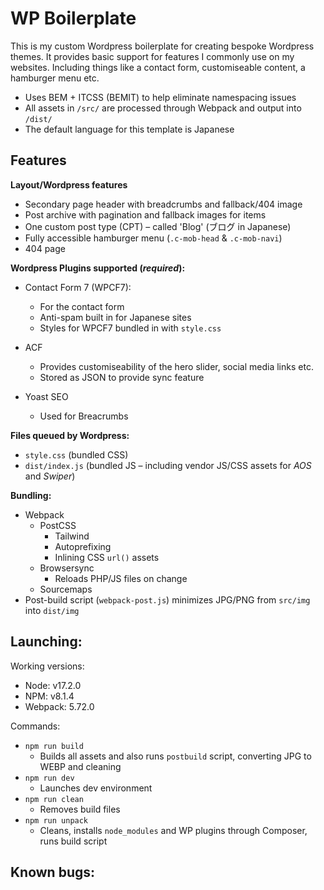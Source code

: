 # WP Boilerplate

This is my custom Wordpress boilerplate for creating bespoke Wordpress themes.
It provides basic support for features I commonly use on my websites. Including things like a contact form, customiseable content, a hamburger menu etc.

- Uses BEM + ITCSS (BEMIT) to help eliminate namespacing issues
- All assets in `/src/` are processed through Webpack and output into `/dist/`
- The default language for this template is Japanese

## Features

**Layout/Wordpress features**

- Secondary page header with breadcrumbs and fallback/404 image
- Post archive with pagination and fallback images for items
- One custom post type (CPT) – called 'Blog' (ブログ in Japanese)
- Fully accessible hamburger menu (`.c-mob-head` & `.c-mob-navi`)
- 404 page

**Wordpress Plugins supported (_required_):**

- Contact Form 7 (WPCF7):

  - For the contact form
  - Anti-spam built in for Japanese sites
  - Styles for WPCF7 bundled in with `style.css`

- ACF

  - Provides customiseability of the hero slider, social media links etc.
  - Stored as JSON to provide sync feature

- Yoast SEO

  - Used for Breacrumbs

**Files queued by Wordpress:**

- `style.css` (bundled CSS)
- `dist/index.js` (bundled JS – including vendor JS/CSS assets for _AOS_ and _Swiper_)

**Bundling:**

- Webpack
  - PostCSS
    - Tailwind
    - Autoprefixing
    - Inlining CSS `url()` assets
  - Browsersync
    - Reloads PHP/JS files on change
  - Sourcemaps
- Post-build script (`webpack-post.js`) minimizes JPG/PNG from `src/img` into `dist/img`

## Launching:

Working versions:

- Node: v17.2.0
- NPM: v8.1.4
- Webpack: 5.72.0

Commands:

- `npm run build`
  - Builds all assets and also runs `postbuild` script, converting JPG to WEBP and cleaning
- `npm run dev`
  - Launches dev environment
- `npm run clean`
  - Removes build files
- `npm run unpack`
  - Cleans, installs `node_modules` and WP plugins through Composer, runs build script

## Known bugs:
